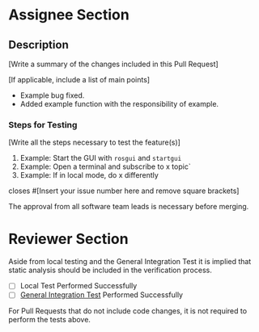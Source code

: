 # Assignee Section

## Description
[Write a summary of the changes included in this Pull Request]

[If applicable, include a list of main points]
- Example bug fixed.
- Added example function with the responsibility of example.

### Steps for Testing
[Write all the steps necessary to test the feature(s)]
1) Example: Start the GUI with `rosgui` and `startgui`
2) Example: Open a terminal and subscribe to x topic`
3) Example: If in local mode, do x differently

closes #[Insert your issue number here and remove square brackets]

The approval from all software team leads is necessary before merging.

# Reviewer Section

Aside from local testing and the General Integration Test it is implied that static analysis should be included in the verification process.

- [ ] Local Test Performed Successfully
- [ ] [General Integration Test](https://docs.google.com/document/d/1ug0CpA1cIzURP8DDFSvCt2CEJJSwJ6Ta6B1LG_hYk6I/edit) Performed Successfully

For Pull Requests that do not include code changes, it is not required to perform the tests above.
